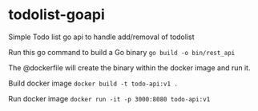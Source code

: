 # todolist-goapi

Simple Todo list go api to handle add/removal of todolist

Run this go command to build a Go binary ```go build -o bin/rest_api```

The @dockerfile will create the binary within the docker image and run it.

Build docker image ``` docker build -t todo-api:v1 . ```

Run docker image ``` docker run -it -p 3000:8080 todo-api:v1 ```
